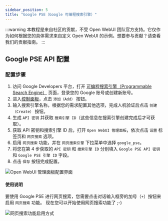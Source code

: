 ```yaml
---
sidebar_position: 5
title: "Google PSE（Google 可编程搜索引擎）"
---
```


:::warning
本教程是来自社区的贡献，不受 Open WebUI 团队官方支持。它仅作为如何根据您的具体需求来自定义 Open WebUI 的示例。想要参与贡献？请查看我们的贡献指南。
:::

## Google PSE API 配置

### 配置步骤

1. 访问 Google Developers 平台，打开 [可编程搜索引擎（Programmable Search Engine）](https://developers.google.com/custom-search) 页面，登录您的 Google 账号或创建新账号。
2. 进入[控制面板](https://programmablesearchengine.google.com/controlpanel/all)，点击 `添加（Add）` 按钮。
3. 输入搜索引擎名称，根据您的需求配置其他选项，完成人机验证后点击 `创建（Create）` 按钮。
4. 生成 `API 密钥` 并获取 `搜索引擎 ID`（这些信息在搜索引擎创建完成后才可获取）。
5. 获取 API 密钥和搜索引擎 ID 后，打开 `Open WebUI 管理面板`，依次点击 `设置` 标签页和 `网页搜索` 选项。
6. 启用 `网页搜索` 功能，并在 `网页搜索引擎` 下拉菜单中选择 `google_pse`。
7. 将您在第 4 步获取的 `API 密钥` 和 `搜索引擎 ID` 分别填入 `Google PSE API 密钥` 和 `Google PSE 引擎 ID` 字段。
8. 点击 `保存` 按钮完成配置。

![Open WebUI 管理面板配置界面](/images/tutorial_google_pse1.png)

#### 使用说明

要使用 Google PSE 进行网页搜索，您需要点击对话输入框旁的加号（`+`）按钮来启用 `网页搜索` 功能。
现在您可以开始使用网页搜索功能了 ;-)

![网页搜索功能启用方式](/images/tutorial_google_pse2.png)
